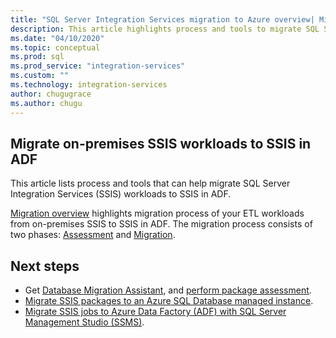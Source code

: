 ```yaml
---
title: "SQL Server Integration Services migration to Azure overview| Microsoft Docs"
description: This article highlights process and tools to migrate SQL Server Integration Services migration to Azure.
ms.date: "04/10/2020"
ms.topic: conceptual
ms.prod: sql
ms.prod_service: "integration-services"
ms.custom: ""
ms.technology: integration-services
author: chugugrace
ms.author: chugu
---
```


## Migrate on-premises SSIS workloads to SSIS in ADF

This article lists process and tools that can help migrate SQL Server Integration Services (SSIS) workloads to SSIS in ADF.

[Migration overview](https://docs.microsoft.com/azure/data-factory/scenario-ssis-migration-overview) highlights migration process of your ETL workloads from on-premises SSIS to SSIS in ADF. The migration process consists of two phases: [Assessment](https://docs.microsoft.com/azure/data-factory/scenario-ssis-migration-overview#assessment) and [Migration](https://docs.microsoft.com/azure/data-factory/scenario-ssis-migration-overview#migration).

## Next steps

- Get [Database Migration Assistant](https://docs.microsoft.com/sql/dma/dma-overview), and [perform  package assessment](https://docs.microsoft.com/sql/dma/dma-assess-ssis).
- [Migrate SSIS packages to an Azure SQL Database managed instance](https://docs.microsoft.com/azure/dms/how-to-migrate-ssis-packages-managed-instance).
- [Migrate SSIS jobs to Azure Data Factory (ADF) with SQL Server Management Studio (SSMS)](https://docs.microsoft.com/azure/data-factory/how-to-migrate-ssis-job-ssms).
